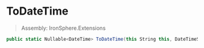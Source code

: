 ﻿

# ToDateTime

> Assembly: IronSphere.Extensions

```csharp
public static Nullable<DateTime> ToDateTime(this String this, DateTimeStyles dateTimeStyles, IFormatProvider formatProvider)
```



